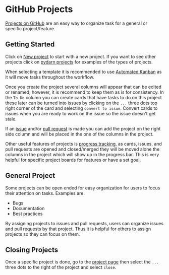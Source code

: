 <!--Copyright (C) 2021 SuperDARN Canada, University of Saskatchewan 
Author(s): Marina Schmidt 
Modifications:

Disclaimer:
pyDARN is under the LGPL v3 license found in the root directory LICENSE.md 
Everyone is permitted to copy and distribute verbatim copies of this license 
document, but changing it is not allowed.

This version of the GNU Lesser General Public License incorporates the terms
and conditions of version 3 of the GNU General Public License, supplemented by
the additional permissions listed below.
-->

# GitHub Projects

[Projects on GitHub](https://docs.github.com/en/github/managing-your-work-on-github/about-project-boards) are an easy way to organize task for a general or specific project/feature. 

## Getting Started 

Click on [New project](https://github.com/SuperDARN/pydarn/projects/new) to start with a new project. 
If you want to see other projects click on [pydarn projects](https://github.com/SuperDARN/pydarn/projects) for examples of the types of projects. 

When selecting a template it is recommended to use [Automated Kanban](https://docs.github.com/en/github/managing-your-work-on-github/about-automation-for-project-boards) as it will move tasks throughout the workflow. 

Once you create the project several columns will appear that can be edited or renamed; however, it is recommend to keep them as is for consistency. In the `To Do` column you can create cards that have tasks to do on this project these later can be turned into issues by clicking on the `...` three dots top right corner of the card and selecting `convert to issue`. Convert cards to issues when you are ready to work on the issue so the issue doesn't get stale. 

If an [issue](issue.md) and/or [pull request](PR.md) is made you can add the project on the right side column and will be placed in the one of the columns in the project. 

Other useful features of projects is [progress tracking](https://docs.github.com/en/github/managing-your-work-on-github/tracking-progress-on-your-project-board), as cards, issues, and pull requests are opened and closed/merged they will be moved alone the columns in the project which will show up in the progress bar. This is very helpful for specific project boards for features or have a set goal. 

## General Project

Some projects can be open ended for easy organization for users to focus their attention on tasks. Examples are:

- Bugs 
- Documentation 
- Best practices 

By assigning projects to issues and pull requests, users can organize issues and pull requests by that project. Thus it is helpful for others to assign projects so they can focus on them.

## Closing Projects 

Once a specific project is done, go to the [project page](https://github.com/SuperDARN/pydarn/projects) then select the `...` three dots to the right of the project and select `close`. 
